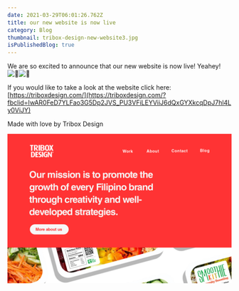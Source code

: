 ```yaml
---
date: 2021-03-29T06:01:26.762Z
title: our new website is now live
category: Blog
thumbnail: tribox-design-new-website3.jpg
isPublishedBlog: true
---
```

<!--StartFragment-->

We are so excited to announce that our new website is now live! Yeahey! ![🎈](https://static.xx.fbcdn.net/images/emoji.php/v9/tb/1/16/1f388.png)![🎉](https://static.xx.fbcdn.net/images/emoji.php/v9/t8c/1/16/1f389.png)

If you would like to take a look at the website click here: [https://triboxdesign.com/](https://triboxdesign.com/?fbclid=IwAR0FeD7YLFao3G5Dp2JVS_PU3VFiLEYViiJ6dQxGYXkcqDpJ7hl4Ly0ViJY)

Made with love by Tribox Design

<!--EndFragment-->

![our new website is now live](tribox-design-new-website3.jpg)